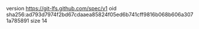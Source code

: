 version https://git-lfs.github.com/spec/v1
oid sha256:ad793d7974f2bd67cdaaea85824f05ed6b741cff9816b068b606a3071a785891
size 14
